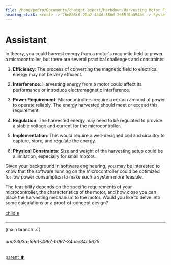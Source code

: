 ```yaml
---
file: /home/pedro/Documents/chatgpt_export/Markdown/Harvesting Motor Fields for Microcontrollers.md
heading_stack: <root> -> 76e865c0-20b2-464d-886d-2085f0a394bd -> System -> 90cbfd0a-d946-4ade-9b8d-760c81eb5f21 -> System -> aaa2c2b8-2ffe-4e97-8e29-722e0f25c925 -> User -> 487b9167-01f8-4206-97d9-f9ade30c87a5 -> Assistant
---
```

# Assistant

In theory, you could harvest energy from a motor's magnetic field to power a microcontroller, but there are several practical challenges and constraints:

1. **Efficiency**: The process of converting the magnetic field to electrical energy may not be very efficient. 

2. **Interference**: Harvesting energy from a motor could affect its performance or introduce electromagnetic interference.

3. **Power Requirement**: Microcontrollers require a certain amount of power to operate reliably. The energy harvested should meet or exceed this requirement.

4. **Regulation**: The harvested energy may need to be regulated to provide a stable voltage and current for the microcontroller.

5. **Implementation**: This would require a well-designed coil and circuitry to capture, store, and regulate the energy.

6. **Physical Constraints**: Size and weight of the harvesting setup could be a limitation, especially for small motors.

Given your background in software engineering, you may be interested to know that the software running on the microcontroller could be optimized for low power consumption to make such a system more feasible.

The feasibility depends on the specific requirements of your microcontroller, the characteristics of the motor, and how close you can place the harvesting mechanism to the motor. Would you like to delve into some calculations or a proof-of-concept design?

[child ⬇️](#aaa2303a-59a1-4997-b067-34aee34c5625)

---

(main branch ⎇)
###### aaa2303a-59a1-4997-b067-34aee34c5625
[parent ⬆️](#487b9167-01f8-4206-97d9-f9ade30c87a5)
